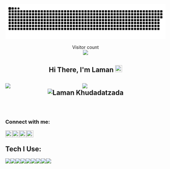 <a href=#><img src="contributions.svg"></a>

<p align="center"> 
  Visitor count<br>
  <img src="https://profile-counter.glitch.me/karamlyy/count.svg"/>
</p>
<h2 align="center"> Hi There, I'm Laman <img src="https://raw.githubusercontent.com/MartinHeinz/MartinHeinz/master/wave.gif" width=22px height=22px />
<h2/>

<img src="https://github-readme-stats.vercel.app/api?username=karamlyy&theme=blue-green&show_icons=true" align="left" width="48%"/>

<img src="https://github-readme-stats.vercel.app/api/top-langs/?username=karamlyy&layout=compact" align="left" 
width="47%"/>

<p align="center"><img align="center" src="https://github-readme-streak-stats.herokuapp.com/?user=karamlyy&" alt="Laman Khudadatzada" /></p>



<br/>
  
### Connect with me:

[<img height="22" width="22" align="left" src="https://raw.githubusercontent.com/yushi1007/yushi1007/main/images/linkedin.svg" />][linkedin]

[<img height="22" width="22" align="left" src="https://raw.githubusercontent.com/yushi1007/yushi1007/main/images/instagram.svg" />][Instagram]

[<img height="22" width="22" align="left" src="https://raw.githubusercontent.com/jmnote/z-icons/master/svg/facebook.svg" />][Facebook]

[<img height="22" width="22" align="left" src="https://www.svgrepo.com/show/26491/internet.svg" />][Website]


[Linkedin]: https://www.linkedin.com/in/karamlyy/
[Instagram]: https://www.instagram.com/karamlyy
[Facebook]: https://www.facebook.com/karamlyy
[Website]: https://karamlyy.com/
<br />

## Tech I Use:
<img height="35" width="auto" align="left" src="https://img.shields.io/badge/react-%2320232a.svg?style=for-the-badge&logo=react&logoColor=%2361DAFB">
<img height="35" width="auto" align="left" src="https://img.shields.io/badge/javascript-%23323330.svg?style=for-the-badge&logo=javascript&logoColor=%23F7DF1E">
<img height="35" width="auto" align="left" src="https://img.shields.io/badge/typescript-%23007ACC.svg?style=for-the-badge&logo=typescript&logoColor=white">
<img height="35" width="auto" align="left" src="https://img.shields.io/badge/SASS-hotpink.svg?style=for-the-badge&logo=SASS&logoColor=white">
<img height="35" width="auto" align="left" src="https://encrypted-tbn0.gstatic.com/images?q=tbn:ANd9GcQk2R2soRUFMfz78Gv3hMxVfDezLDKvLtdyETJ4WI7c&s">
<img height="35" width="auto" align="left" src="https://encrypted-tbn0.gstatic.com/images?q=tbn:ANd9GcSfqsV73c3y8GhFDKDdQZbzeh8nkoNYrAMvlXqi-oQR&s">
<img height="35" width="auto" align="left" src="https://img.shields.io/badge/webpack-%238DD6F9.svg?style=for-the-badge&logo=webpack&logoColor=black">
<img height="35" width="auto" align="left" src="https://img.shields.io/badge/html5-%23E34F26.svg?style=for-the-badge&logo=html5&logoColor=white">
<img height="35" width="auto" align="left" src="https://img.shields.io/badge/css3-%231572B6.svg?style=for-the-badge&logo=css3&logoColor=white">

